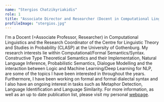 ```yaml
---
name: "Stergios Chatzikyriakidis"
role: 1 
title: "Associate Director and Researcher (Docent in Computational Linguistics) "
profileImage: "stergios.jpg"
---
```

I'm a Docent (=Associate Professor, Researcher) in Computational Linguistics and the Research Coordinator of the Centre for Linguistic Theory and Studies in Probability (CLASP) at the University of Gothenburg. My research interests lie within Computational/Formal Semantics/Syntax. Constructive Type Theoretical Semantics and their Implementation, Natural Language Inference, Probabilistic Semantics, Dialogue Modelling and the interaction between Logic and Machine Learning/Deep Learning for NLP, are some of the topics I have been interested in throughout the years. Furthermore, I have been working on formal and formal dialectal syntax and I also have an ongoing interest in tasks such as Metaphor Detection, Language Identification and Language Similarity. For more information, as well as an up to date publication list, please visit my personal [webpage](https://www.stergioschatzikyriakidis.com/).
